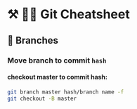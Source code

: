 # ⚒ 🐻‍❄️ Git Cheatsheet

## 🐯 Branches
### Move branch to commit `hash`
#### checkout master to commit hash:
```sh
git branch master hash/branch name -f
git checkout -B master
```
